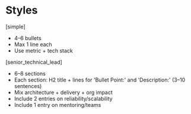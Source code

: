# Styles

[simple]
- 4–6 bullets
- Max 1 line each
- Use metric + tech stack

[senior_technical_lead]
- 6–8 sections
- Each section: H2 title + lines for 'Bullet Point:' and 'Description:' (3–10 sentences)
- Mix architecture + delivery + org impact
- Include 2 entries on reliability/scalability
- Include 1 entry on mentoring/teams
